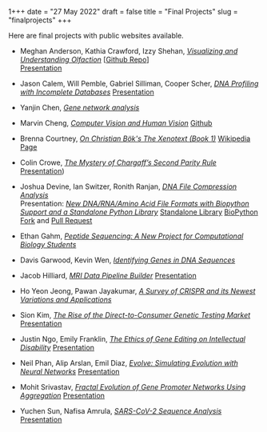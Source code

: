 1+++
date = "27 May 2022"
draft = false
title = "Final Projects"
slug = "finalprojects"
+++

Here are final projects with public websites available.

- Meghan Anderson, Kathia Crawford, Izzy Shehan, [_Visualizing and Understanding Olfaction_](https://meek-blancmange-208c25.netlify.app/index.html) [[Github Repo](https://github.com/izzy-shehan/comp-bio-final)]  
[Presentation](https://www.dropbox.com/s/tdegjvpp5u874iy/izzy-Computational%20Biology%20Final%20Project.pdf?dl=0)


- Jason Calem, Will Pemble, Gabriel Silliman, Cooper Scher, [_DNA Profiling with Incomplete Databases_](https://www.cs.virginia.edu/~gjs4wu/dna-profiling/)
[Presentation](https://www.dropbox.com/s/xpkd9ehz4v2tzvo/jason-DNA%20Profiling%20Presentation.pptx?dl=0)

- Yanjin Chen, [_Gene network analysis_](https://kindly-makeup-889.notion.site/Gene-regulatory-network-analysis-6165690cd6ce44568d3192aba07af173)

- Marvin Cheng, [_Computer Vision and Human Vision_](https://marvinhcheng.github.io/computervision-vs-humanvision/)
[Github](https://github.com/marvinhcheng/facial_recognition_game)

- Brenna Courtney, [_On Christian Bök's The Xenotext (Book 1)_](https://www.dropbox.com/s/grzd6mstr1r577x/On%20Christian%20B%C3%B6k%E2%80%99s%20The%20Xenotext.pptx?dl=0)
[Wikipedia Page](https://en.wikipedia.org/wiki/The_Xenotext)


- Colin Crowe, [_The Mystery of Chargaff’s Second Parity Rule_](https://github.com/colincrowe/csbio-project)
[Presentation](https://www.dropbox.com/s/kzxbi1dituhi6yg/colin-csbio_final_pres.pptx?dl=0))

- Joshua Devine, Ian Switzer, Ronith Ranjan, [_DNA File Compression Analysis_](https://github.com/jdvne/dna_compression/blob/main/research.ipynb)  
Presentation: [_New DNA/RNA/Amino Acid File Formats with Biopython Support and a Standalone Python Library_](https://docs.google.com/presentation/d/1yTIyPk-WoluXkXlk82EeLNXu7kNfhDF9mfibI3uHveQ/edit#slide=id.p)
[Standalone Library](https://github.com/jdvne/pyleon)
[BioPython Fork](https://github.com/jdvne/biopython) and [Pull Request](https://github.com/biopython/biopython/pull/3919)


- Ethan Gahm, [_Peptide Sequencing: A New Project for Computational Biology Students_](https://colab.research.google.com/drive/1QtSX9ujOZoLIj4B5W-m_gpMEki4pUHlp?usp=sharing)

- Davis Garwood, Kevin Wen, [_Identifying Genes in DNA Sequences_](https://www.dropbox.com/s/r1f5g1qy0do0iiq/Methodology_of_Gene_Prediction.html?dl=0)

- Jacob Hilliard, [_MRI Data Pipeline Builder_](https://github.com/jcbhl/cwl-builder)
[Presentation](https://docs.google.com/presentation/d/14nrn5AUE7fcxxew2zWtZgdUlo9OUXZcWggNAmBsVN18/edit?usp=sharing)

- Ho Yeon Jeong, Pawan Jayakumar, [_A Survey of CRISPR and its Newest Variations and Applications_](https://en.wikipedia.org/wiki/CRISPR_gene_editing)

- Sion Kim, [_The Rise of the Direct-to-Consumer Genetic Testing Market_](https://medium.com/@kim.gloria0417/the-history-and-success-of-the-direct-to-consumer-genetic-testing-market-9d50866df455)  
[Presentation](https://www.dropbox.com/s/udjm5ngd0v5ejuf/sion-Final%20Presentation%20-%20Cracking%20the%20code.pptx?dl=0)

- Justin Ngo, Emily Franklin, [_The Ethics of Gene Editing on Intellectual Disability_](https://sites.google.com/virginia.edu/gene-editing-ethics/)
[Presentation](https://www.dropbox.com/s/ddr6vsz3vgcia17/Emily_Justin_Presentation.pptx?dl=0)

- Neil Phan, Alip Arslan, Emil Diaz, [_Evolve: Simulating Evolution with Neural Networks_](https://github.com/neil-phan/evolve/tree/official)
[Presentation](https://www.dropbox.com/s/dyl9qswj9qm7u1i/Simulating%20Evolution%20with%20Neural%20Networks.pptx?dl=0)

- Mohit Srivastav, [_Fractal Evolution of Gene Promoter Networks Using Aggregation_](https://github.com/Boxrof/csbio-final_project)
[Presentation](https://www.dropbox.com/s/exazvcibl2tlpmm/mohit-final_presentation.pdf?dl=0)

- Yuchen Sun, Nafisa Amrula, [_SARS-CoV-2 Sequence Analysis_](https://github.com/kevinsunofficial/CS4501finalproject/blob/main/sars_cov2_spike_analysis.ipynb)
[Presentation](https://www.dropbox.com/s/53ivhralkkrlr3r/yuchen-nafisa-Bio_computing_final_project_slide.pptx?dl=0)












